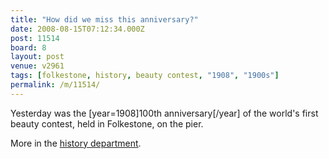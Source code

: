 ```yaml
---
title: "How did we miss this anniversary?"
date: 2008-08-15T07:12:34.000Z
post: 11514
board: 8
layout: post
venue: v2961
tags: [folkestone, history, beauty contest, "1908", "1900s"]
permalink: /m/11514/
---
```

Yesterday was the [year=1908]100th anniversary[/year] of the world's first beauty contest, held in Folkestone, on the pier.

More in the <a href="http://www.folkestonegerald.com/history/">history department</a>.
